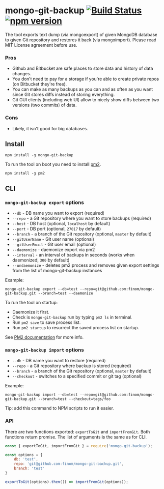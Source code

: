 # mongo-git-backup [![Build Status](https://travis-ci.org/finom/mongo-git-backup.svg?branch=master)](https://travis-ci.org/finom/mongo-git-backup) [![npm version](https://badge.fury.io/js/mongo-git-backup.svg)](https://badge.fury.io/js/mongo-git-backup)

The tool exports text dump (via mongoexport) of given MongoDB database to given Git repository and restores it back (via mongoimport). Please read MIT License agreement before use.

### Pros
- Github and Bitbucket are safe places to store data and history of data changes.
- You don't need to pay for a storage if you're able to create private repos (on Bitbucket they're free).
- You can make as many backups as you can and as often as you want since Git stores diffs instead of storing everything.
- Git GUI clients (including web UI) allow to nicely show diffs between two versions (two commits) of data.

### Cons
- Likely, it isn't good for big databases.

## Install
```
npm install -g mongo-git-backup
```

To run the tool on boot you need to install [pm2](https://github.com/Unitech/pm2).
```
npm install -g pm2
```

## CLI

### `mongo-git-backup export` options

- `--db` - DB name you want to export (required)
- `--repo` - a Git repository where you want to store backups (required)
- `--host` - DB host (optional, `localhost` by default)
- `--port` - DB port (optional, `27017` by default)
- `--branch` - a branch of the Git repository (optional, `master` by default)
- `--gitUserName` - Git user name (optional)
- `--gitUserEmail` - Git user email (optional)
- `--daemonize` - daemonize export via pm2
- `--interval` - an interval of backups in seconds (works when daemonized, `300` by default)
- `--undaemonize` - deletes pm2 process and removes given export settings from the list of mongo-git-backup instances

Example:
```
mongo-git-backup export --db=test --repo=git@github.com:finom/mongo-git-backup.git --branch=test --daemonize
```

To run the tool on startup:

- Daemonize it first.
- Check is `mongo-git-backup` run by typing `pm2 ls` in terminal.
- Run `pm2 save` to save process list.
- Run `pm2 startup` to resurrect the saved process list on startup.

See [PM2 documentation](http://pm2.keymetrics.io/docs/usage/startup/) for more info.

### `mongo-git-backup import` options

- `--db` - DB name you want to restore (required)
- `--repo` - a Git repository where backup is stored (required)
- `--branch` - a branch of the Git repository (optional, `master` by default)
- `--checkout` - switches to a specified commit or git tag (optional)

Example:
```
mongo-git-backup import --db=test --repo=git@github.com:finom/mongo-git-backup.git --branch=test --checkout=tags/foo
```
Tip: add this command to NPM scripts to run it easier.



### API

There are two functions exported: `exportToGit` and `importFromGit`. Both functions return promise. The list of arguments is the same as for CLI.

```js
const { exportToGit, importFromGit } = require('mongo-git-backup');

const options = {
    db: 'test',
    repo: 'git@github.com:finom/mongo-git-backup.git',
    branch: 'test'
}

exportToGit(options).then(() => importFromGit(options));
```
